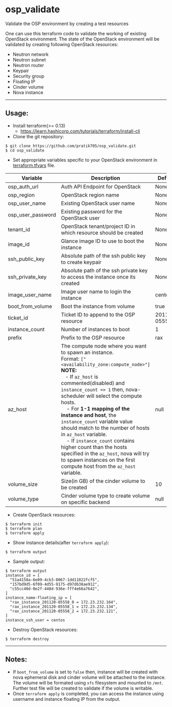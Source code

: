 # osp_validate
Validate the OSP environment by creating a test resources

One can use this terraform code to validate the working of existing OpenStack environment. The state of the OpenStack environment will be validated by creating following OpenStack resources:

  - Neutron network
  - Neutron subnet
  - Neutron router
  - Keypair
  - Security group
  - Floating IP
  - Cinder volume
  - Nova instance
---

## Usage:
- Install terraform(>= 0.13)
  - https://learn.hashicorp.com/tutorials/terraform/install-cli 
- Clone the git repository:  
```
$ git clone https://github.com/pratik705/osp_validate.git
$ cd osp_validate
```
- Set appropriate variables specific to your OpenStack environment in [terraform.tfvars](https://github.com/pratik705/osp_validate/blob/main/terraform.tfvars) file.

| Variable          | Description                                                                    | Default          | Required  |
|-------------------|--------------------------------------------------------------------------------|------------------|-----------|
| osp_auth_url      | Auth API Endpoint for OpenStack                                                | None             |Yes        |
| osp_region        | OpenStack region name                                                          | None             |Yes        |
| osp_user_name     | Existing OpenStack user name                                                   | None             |Yes        |
| osp_user_password | Existing password for the OpenStack user                                       | None             |Yes        |
| tenant_id         | OpenStack tenant/project ID in which resource should be created                | None             |Yes        |
| image_id          | Glance image ID to use to boot the instance                                    | None             |Yes        |
| ssh_public_key    | Absolute path of the ssh public key to create keypair                          | None             |Yes        |
| ssh_private_key   | Absolute path of the ssh private key to access the instance once its created   | None             |Yes        |
| image_user_name   | Image user name to login the instance                                          | centos           |No         |
| boot_from_volume  | Boot the instance from volume                                                  | true             |No         |
| ticket_id         | Ticket ID to append to the OSP resource                                        | 201120-05552     |No         |
| instance_count    | Number of instances to boot                                                    | 1                |No         |
| prefix            | Prefix to the OSP resource                                                     | rax              |No         |
| az_host           | The compute node where you want to spawn an instance.<br>Format: `["<availability_zone:compute_node>"]`<br>**NOTE:**<br>&nbsp;&nbsp;&nbsp;- If `az_host` is commented(disabled) and `instance_count => 1` then, nova-scheduler will select the compute hosts.<br>&nbsp;&nbsp;&nbsp; - For **1-1 mapping of the instance and host**, the `instance_count` variable value should match to the number of hosts in `az_host` variable. <br> &nbsp;&nbsp;&nbsp; - If `instance_count` contains higher count than the hosts specified in the `az_host`, nova will try to spawn instances on the first compute host from the `az_host` variable.    | null             |No        |
| volume_size       | Size(in GB) of the cinder volume to be created                                 | 10               |No         |
| volume_type       | Cinder volume type to create volume on specific backend                        | null             |No         |

- Create OpenStack resources:
```
$ terraform init
$ terraform plan
$ terraform apply
```

- Show instance details(after `terraform apply`):
```
$ terraform output
``` 
- Sample output:
```
$ terraform output
instance_id = [
  "51a4158a-6e09-4cb3-8067-1dd11022fcf5",
  "157bd9d5-6f09-4d55-9175-d97db38ae912",
  "c55cc40d-0e2f-448d-936e-fff4e66a7642",
]
instance_name-floating_ip = [
  "rax_instance_201120-05558_0 = 172.23.232.164",
  "rax_instance_201120-05558_1 = 172.23.232.134",
  "rax_instance_201120-05558_2 = 172.23.232.121",
]
instance_ssh_user = centos
```
- Destroy OpenStack resources:
```
$ terraform destroy
```
---

## Notes:
- If `boot_from_volume` is set to `false` then, instance will be created with nova ephemeral disk and cinder volume will be attached to the instance. The volume will be formated using `xfs` filesystem and mounted to `/mnt`. Further test file will be created to validate if the volume is writable.
- Once `terraform apply` is completed, you can access the instance using username and instance floating IP from the output.

